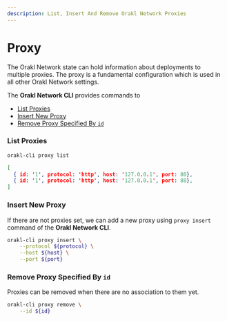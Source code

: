 ```yaml
---
description: List, Insert And Remove Orakl Network Proxies
---
```


# Proxy

The Orakl Network state can hold information about deployments to multiple proxies. The proxy is a fundamental configuration which is used in all other Orakl Network settings.

The **Orakl Network CLI** provides commands to

* [List Proxies](proxy.md#list-proxies)
* [Insert New Proxy](proxy.md#insert-new-proxy)
* [Remove Proxy Specified By `id`](proxy.md#remove-proxy-specified-by-id)

### List Proxies

```sh
orakl-cli proxy list
```

```json
[
  { id: '1', protocol: 'http', host: '127.0.0.1', port: 80},
  { id: '1', protocol: 'http', host: '127.0.0.1', port: 88},
]
```

### Insert New Proxy

If there are not proxies set, we can add a new proxy using `proxy insert` command of the **Orakl Network CLI**.

```sh
orakl-cli proxy insert \
    --protocol ${protocol} \
    --host ${host} \
    --port ${port}
```

### Remove Proxy Specified By `id`

Proxies can be removed when there are no association to them yet.

```sh
orakl-cli proxy remove \
    --id ${id}
```
